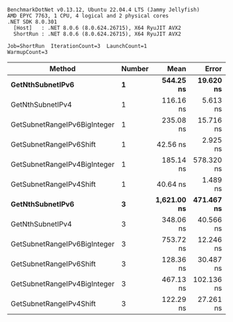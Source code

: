 ```

BenchmarkDotNet v0.13.12, Ubuntu 22.04.4 LTS (Jammy Jellyfish)
AMD EPYC 7763, 1 CPU, 4 logical and 2 physical cores
.NET SDK 8.0.301
  [Host]   : .NET 8.0.6 (8.0.624.26715), X64 RyuJIT AVX2
  ShortRun : .NET 8.0.6 (8.0.624.26715), X64 RyuJIT AVX2

Job=ShortRun  IterationCount=3  LaunchCount=1  
WarmupCount=3  

```
| Method                       | Number | Mean        | Error      | StdDev    | Min         | Max         | Gen0   | Allocated |
|----------------------------- |------- |------------:|-----------:|----------:|------------:|------------:|-------:|----------:|
| **GetNthSubnetIPv6**             | **1**      |   **544.25 ns** |  **19.620 ns** |  **1.075 ns** |   **543.49 ns** |   **545.48 ns** | **0.0076** |     **696 B** |
| GetNthSubnetIPv4             | 1      |   116.16 ns |   5.613 ns |  0.308 ns |   115.97 ns |   116.51 ns | 0.0019 |     160 B |
| GetSubnetRangeIPv6BigInteger | 1      |   235.08 ns |  15.716 ns |  0.861 ns |   234.10 ns |   235.68 ns | 0.0050 |     432 B |
| GetSubnetRangeIPv6Shift      | 1      |    42.56 ns |   2.925 ns |  0.160 ns |    42.38 ns |    42.66 ns | 0.0019 |     160 B |
| GetSubnetRangeIPv4BigInteger | 1      |   185.14 ns | 578.320 ns | 31.700 ns |   148.54 ns |   203.88 ns | 0.0024 |     208 B |
| GetSubnetRangeIPv4Shift      | 1      |    40.64 ns |   1.489 ns |  0.082 ns |    40.55 ns |    40.70 ns | 0.0021 |     176 B |
| **GetNthSubnetIPv6**             | **3**      | **1,621.00 ns** | **471.467 ns** | **25.843 ns** | **1,591.63 ns** | **1,640.26 ns** | **0.0248** |    **2168 B** |
| GetNthSubnetIPv4             | 3      |   348.06 ns |  40.566 ns |  2.224 ns |   345.52 ns |   349.66 ns | 0.0057 |     480 B |
| GetSubnetRangeIPv6BigInteger | 3      |   753.72 ns |  12.246 ns |  0.671 ns |   752.96 ns |   754.22 ns | 0.0153 |    1296 B |
| GetSubnetRangeIPv6Shift      | 3      |   128.36 ns |  30.487 ns |  1.671 ns |   126.78 ns |   130.11 ns | 0.0057 |     480 B |
| GetSubnetRangeIPv4BigInteger | 3      |   467.13 ns | 102.136 ns |  5.598 ns |   462.39 ns |   473.31 ns | 0.0072 |     624 B |
| GetSubnetRangeIPv4Shift      | 3      |   122.29 ns |  27.261 ns |  1.494 ns |   121.33 ns |   124.02 ns | 0.0062 |     528 B |

